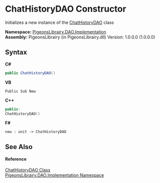 # ChatHistoryDAO Constructor 
 

Initializes a new instance of the <a href="0f7bbfcd-66be-c0b8-a487-b0332ce9ca2e">ChatHistoryDAO</a> class

**Namespace:**&nbsp;<a href="2adb8d34-aa58-66ac-cc9e-6d985aed23d8">PigeonsLibrairy.DAO.Implementation</a><br />**Assembly:**&nbsp;PigeonsLibrairy (in PigeonsLibrairy.dll) Version: 1.0.0.0 (1.0.0.0)

## Syntax

**C#**<br />
``` C#
public ChatHistoryDAO()
```

**VB**<br />
``` VB
Public Sub New
```

**C++**<br />
``` C++
public:
ChatHistoryDAO()
```

**F#**<br />
``` F#
new : unit -> ChatHistoryDAO
```


## See Also


#### Reference
<a href="0f7bbfcd-66be-c0b8-a487-b0332ce9ca2e">ChatHistoryDAO Class</a><br /><a href="2adb8d34-aa58-66ac-cc9e-6d985aed23d8">PigeonsLibrairy.DAO.Implementation Namespace</a><br />